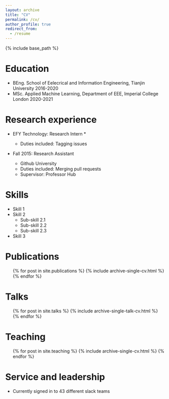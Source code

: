 ```yaml
---
layout: archive
title: "CV"
permalink: /cv/
author_profile: true
redirect_from:
  - /resume
---
```


{% include base_path %}

Education
======
* BEng. School of Eelecrical and Information Engineering, Tianjin University  2016-2020
* MSc. Applied Machine Learning, Department of EEE, Imperial College London   2020-2021

Research experience
======
* EFY Technology: Research Intern
  * 
  * Duties included: Tagging issues
 

* Fall 2015: Research Assistant
  * Github University
  * Duties included: Merging pull requests
  * Supervisor: Professor Hub
  
Skills
======
* Skill 1
* Skill 2
  * Sub-skill 2.1
  * Sub-skill 2.2
  * Sub-skill 2.3
* Skill 3

Publications
======
  <ul>{% for post in site.publications %}
    {% include archive-single-cv.html %}
  {% endfor %}</ul>
  
Talks
======
  <ul>{% for post in site.talks %}
    {% include archive-single-talk-cv.html %}
  {% endfor %}</ul>
  
Teaching
======
  <ul>{% for post in site.teaching %}
    {% include archive-single-cv.html %}
  {% endfor %}</ul>
  
Service and leadership
======
* Currently signed in to 43 different slack teams
